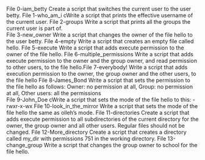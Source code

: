 File 0-iam_betty Create a script that switches the current user to the user betty.
File 1-who_am_i cWrite a script that prints the effective username of the current user.
File 2-groups Write a script that prints all the groups the current user is part of.  
File 3-new_owner Write a script that changes the owner of the file hello to the user betty. 
File 4-empty Write a script that creates an empty file called hello. 
File 5-execute Write a script that adds execute permission to the owner of the file hello.
File 6-multiple_permissions Write a script that adds execute permission to the owner and the group owner, and read permission to other users, to the file hello.File 7-everybody! Write a script that adds execution permission to the owner, the group owner and the other users, to the file hello
File 8-James_Bond Write a script that sets the permission to the file hello as follows: Owner: no permission at all, Group: no permission at all, Other users: all the permissions   
File 9-John_Doe cWrite a script that sets the mode of the file hello to this: -rwxr-x-wx
File 10-look_in_the_mirror Write a script that sets the mode of the file hello the same as olleh’s mode.
File 11-directories Create a script that adds execute permission to all subdirectories of the current directory for the owner, the group owner and all other users. Regular files should not be changed. 
File 12-More_directory Create a script that creates a directory called my_dir with permissions 751 in the working directory.
File 13-change_group Write a script that changes the group owner to school for the file hello.
